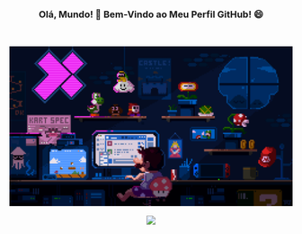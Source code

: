 <h3 align="center">Olá, Mundo! 👋 Bem-Vindo ao Meu Perfil GitHub! 😄</h3>

<br>

<div>
  <p align="center"><img src="./mario.gif" width="700"></p>
</div>

<div align="center">
  <a href="https://www.linkedin.com/in/lucas-montino-204411244/" target="_blank">
    <img src="https://img.shields.io/badge/LinkedIn-%230077B5.svg?style=flat-square&logo=linkedin&logoColor=white" width="100">
  </a>
</div>

<!--
**LMoont/lmoont** is a ✨ _special_ ✨ repository because its `README.md` (this file) appears on your GitHub profile.

Here are some ideas to get you started:

- 🔭 I’m currently working on ...
- 🌱 I’m currently learning ...
- 👯 I’m looking to collaborate on ...
- 🤔 I’m looking for help with ...
- 💬 Ask me about ...
- 📫 How to reach me: ...
- 😄 Pronouns: ...
- ⚡ Fun fact: ...
-->
